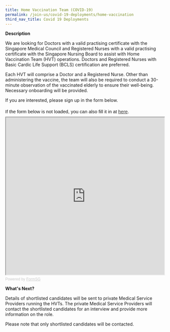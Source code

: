 ```yaml
---
title: Home Vaccination Team (COVID-19)
permalink: /join-us/covid-19-deployments/home-vaccination
third_nav_title: Covid 19 Deployments
---
```

**Description**

We are looking for Doctors with a valid practising certificate with the Singapore Medical Council and Registered Nurses with a valid practising certificate with the Singapore Nursing Board to assist with Home Vaccination Team (HVT) operations. Doctors and Registered Nurses with Basic Cardic Life Support (BCLS) certification are preferred.

Each HVT will comprise a Doctor and a Registered Nurse. Other than administering the vaccine, the team will also be required to conduct a 30-minute observation of the vaccinated elderly to ensure their well-being. Necessary onboarding will be provided.

If you are interested, please sign up in the form below.

<div style="font-family:Sans-Serif;font-size:15px;color:#000;opacity:0.9;padding-top:5px;padding-bottom:8px">If the form below is not loaded, you can also fill it in at <a href="https://form.gov.sg/610b8bc022cd680012502f23">here</a>.</div>

<!-- Change the width and height values to suit you best -->
<iframe id="iframe" src="https://form.gov.sg/610b8bc022cd680012502f23" style="width:100%;height:500px"></iframe>

<div style="font-family:Sans-Serif;font-size:12px;color:#999;opacity:0.5;padding-top:5px">Powered by <a href="https://form.gov.sg" style="color: #999">FormSG</a></div>

**What's Next?**

Details of shortlisted candidates will be sent to private Medical Service Providers running the HVTs. The private Medical Service Providers will contact the shortlisted candidates for an interview and provide more information on the role.

Please note that only shortlisted candidates will be contacted.